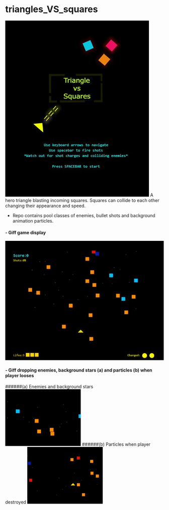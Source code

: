 # triangles_VS_squares
<img src="https://github.com/athangk/triangles_VS_squares/blob/main/game_snip_logo.JPG">
A hero triangle blasting incoming squares.
Squares can collide to each other changing their appearance and speed.

* Repo contains pool classes of enemies, bullet shots and background animation particles.

#### - Giff game display

<p float=left>
<img src="https://github.com/athangk/triangles_VS_squares/blob/main/full_game_giff.gif" width="640">
  </p>


#### - Giff dropping enemies, background stars (a) and particles (b) when player looses 

<div float=left>
   ######(a) Enemies and background stars <img src="https://github.com/athangk/triangles_VS_squares/blob/main/background_dot_maker_giff.gif" width="240">
######(b) Particles when player destroyed <img src="https://github.com/athangk/triangles_VS_squares/blob/main/Part%231_2.gif" width="240">
  </div>
